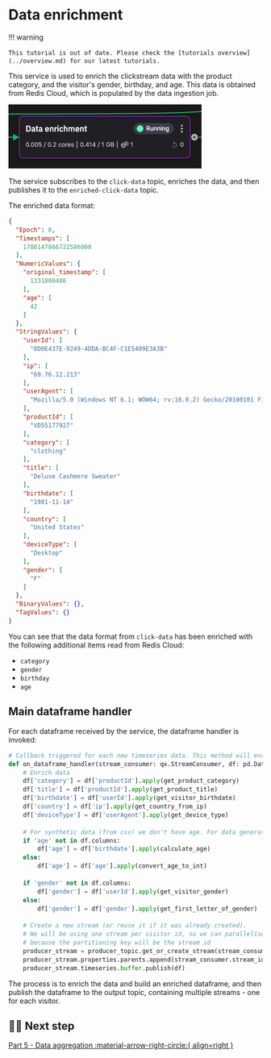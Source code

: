 # Data enrichment

!!! warning

    This tutorial is out of date. Please check the [tutorials overview](../overview.md) for our latest tutorials.

This service is used to enrich the clickstream data with the product category, and the visitor's gender, birthday, and age. This data is obtained from Redis Cloud, which is populated by the data ingestion job.

![Data enrichment](./images/data-enrichment-pipeline-segment.png)

The service subscribes to the `click-data` topic, enriches the data, and then publishes it to  the `enriched-click-data` topic.

The enriched data format:

``` json
{
  "Epoch": 0,
  "Timestamps": [
    1700147866722586000
  ],
  "NumericValues": {
    "original_timestamp": [
      1331800486
    ],
    "age": [
      42
    ]
  },
  "StringValues": {
    "userId": [
      "8D0E437E-9249-4DDA-BC4F-C1E5409E3A3B"
    ],
    "ip": [
      "69.76.12.213"
    ],
    "userAgent": [
      "Mozilla/5.0 (Windows NT 6.1; WOW64; rv:10.0.2) Gecko/20100101 Firefox/10.0.2"
    ],
    "productId": [
      "VD55177927"
    ],
    "category": [
      "clothing"
    ],
    "title": [
      "Deluxe Cashmere Sweater"
    ],
    "birthdate": [
      "1981-11-14"
    ],
    "country": [
      "United States"
    ],
    "deviceType": [
      "Desktop"
    ],
    "gender": [
      "F"
    ]
  },
  "BinaryValues": {},
  "TagValues": {}
}
```

You can see that the data format from `click-data` has been enriched with the following additional items read from Redis Cloud:

* `category`
* `gender`
* `birthday`
* `age`

## Main dataframe handler

For each dataframe received by the service, the dataframe handler is invoked:

``` python
# Callback triggered for each new timeseries data. This method will enrich the data
def on_dataframe_handler(stream_consumer: qx.StreamConsumer, df: pd.DataFrame):
    # Enrich data
    df['category'] = df['productId'].apply(get_product_category)
    df['title'] = df['productId'].apply(get_product_title)
    df['birthdate'] = df['userId'].apply(get_visitor_birthdate)
    df['country'] = df['ip'].apply(get_country_from_ip)
    df['deviceType'] = df['userAgent'].apply(get_device_type)

    # For synthetic data (from csv) we don't have age. For data generated from our live web, we have age and gender
    if 'age' not in df.columns:
        df['age'] = df['birthdate'].apply(calculate_age)
    else:
        df['age'] = df['age'].apply(convert_age_to_int)

    if 'gender' not in df.columns:
        df['gender'] = df['userId'].apply(get_visitor_gender)
    else:
        df['gender'] = df['gender'].apply(get_first_letter_of_gender)

    # Create a new stream (or reuse it if it was already created).
    # We will be using one stream per visitor id, so we can parallelise the processing
    # because the partitioning key will be the stream id
    producer_stream = producer_topic.get_or_create_stream(stream_consumer.stream_id)
    producer_stream.properties.parents.append(stream_consumer.stream_id)
    producer_stream.timeseries.buffer.publish(df)
```

The process is to enrich the data and build an enriched dataframe, and then publish the dataframe to the output topic, containing multiple streams - one for each visitor.

## 🏃‍♀️ Next step

[Part 5 - Data aggregation :material-arrow-right-circle:{ align=right }](./data-aggregation.md)
